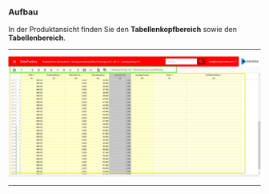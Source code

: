 ### Aufbau

In der Produktansicht finden Sie den **Tabellenkopfbereich** sowie den **Tabellenbereich**.

---
![](/Pictures/Web-Client/Produkt/Aufbau/aufbau_1.png)

---

